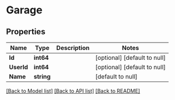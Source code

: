# Garage

## Properties
Name | Type | Description | Notes
------------ | ------------- | ------------- | -------------
**Id** | **int64** |  | [optional] [default to null]
**UserId** | **int64** |  | [optional] [default to null]
**Name** | **string** |  | [default to null]

[[Back to Model list]](../README.md#documentation-for-models) [[Back to API list]](../README.md#documentation-for-api-endpoints) [[Back to README]](../README.md)



